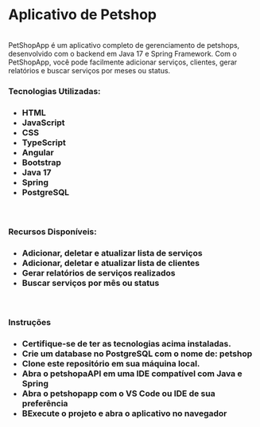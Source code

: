 <h1> Aplicativo de Petshop </h1>
<br>
<span> PetShopApp é um aplicativo completo de gerenciamento de petshops, desenvolvido com o backend em Java 17 e Spring Framework. Com o PetShopApp, você pode facilmente adicionar serviços, clientes, gerar relatórios e buscar serviços por meses ou status.</span>
<br>
<h3>Tecnologias Utilizadas:<h3/>
 <ul>
    <li>HTML</li>
    <li>JavaScript</li>
    <li>CSS</li>
    <li>TypeScript</li>
    <li>Angular</li>
    <li>Bootstrap</li>
    <li>Java 17</li>
    <li>Spring</li>
    <li>PostgreSQL</li>
</ul>
 <br>
 <h3>Recursos Disponíveis:<h3/>
<ul>
    <li>Adicionar, deletar e atualizar lista de serviços</li>
    <li>Adicionar, deletar e atualizar lista de clientes</li>
    <li>Gerar relatórios de serviços realizados</li>
    <li>Buscar serviços por mês ou status</li>
</ul>
<br>
<h3>Instruções<h3/> 
 <ul>
    <li>Certifique-se de ter as tecnologias acima instaladas.</li>
    <li>Crie um database no PostgreSQL com o nome de: petshop </li>
    <li>Clone este repositório em sua máquina local.</li>
    <li>Abra o petshopaAPI em uma IDE compatível com Java e Spring</li>
    <li>Abra o petshopapp com o VS Code ou IDE de sua preferência</li>
    <li>BExecute o projeto e abra o aplicativo no navegador</li>
</ul>



